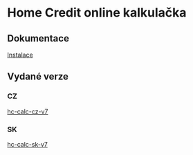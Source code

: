 # Home Credit online kalkulačka

## Dokumentace

[Instalace](install.md)

## Vydané verze

### CZ

[hc-calc-cz-v7](releases/hc-calc-cz-v7-20190808.zip)

### SK

[hc-calc-sk-v7](releases/hc-calc-sk-v7-20190808.zip)

